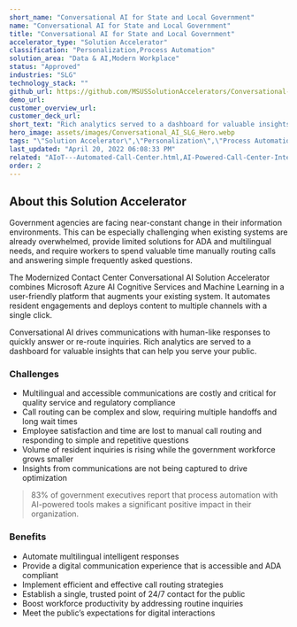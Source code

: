 ```yaml
---
short_name: "Conversational AI for State and Local Government"
name: "Conversational AI for State and Local Government"
title: "Conversational AI for State and Local Government"
accelerator_type: "Solution Accelerator"
classification: "Personalization,Process Automation"
solution_area: "Data & AI,Modern Workplace"
status: "Approved"
industries: "SLG"
technology_stack: ""
github_url: https://github.com/MSUSSolutionAccelerators/Conversational-AI-Solution-Accelerator
demo_url: 
customer_overview_url: 
customer_deck_url: 
short_text: "Rich analytics served to a dashboard for valuable insights that can help you serve your public"
hero_image: assets/images/Conversational_AI_SLG_Hero.webp
tags: "\"Solution Accelerator\",\"Personalization\",\"Process Automation\",\"SLG\",\"Data & AI\",\"Modern Workplace\""
last_updated: "April 20, 2022 06:08:33 PM"
related: "AIoT---Automated-Call-Center.html,AI-Powered-Call-Center-Intelligence.html,Conversational-AI-for-Retail.html"
order: 2
---
```

## About this Solution Accelerator

Government agencies are facing near-constant change in their information environments. This can be especially challenging when existing systems are already overwhelmed, provide limited solutions for ADA and multilingual needs, and require workers to spend valuable time manually routing calls and answering simple frequently asked questions.

The Modernized Contact Center Conversational AI Solution Accelerator combines Microsoft Azure AI Cognitive Services and Machine Learning in a user-friendly platform that augments your existing system. It automates resident engagements and deploys content to multiple channels with a single click. 

Conversational AI drives communications with human-like responses to quickly answer or re-route inquiries. Rich analytics are served to a dashboard for valuable insights that can help you serve your public.

### Challenges

* Multilingual and accessible communications are costly and critical for quality service and regulatory compliance
* Call routing can be complex and slow, requiring multiple handoffs and long wait times
* Employee satisfaction and time are lost to manual call routing and responding to simple and repetitive questions
* Volume of resident inquiries is rising while the government workforce grows smaller
* Insights from communications are not being captured to drive optimization

> 83% of government executives report that process automation with AI-powered tools makes a significant positive impact in their organization.

### Benefits

* Automate multilingual intelligent responses
* Provide a digital communication experience that is accessible and ADA compliant
* Implement efficient and effective call routing strategies
* Establish a single, trusted point of 24/7 contact for the public
* Boost workforce productivity by addressing routine inquiries
* Meet the public’s expectations for digital interactions
